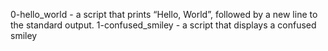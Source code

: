 0-hello_world - a script that prints “Hello, World”, followed by a new line to the standard output.
1-confused_smiley - a script that displays a confused smiley
